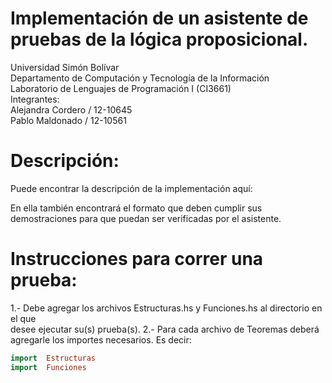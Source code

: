 # Implementación de un asistente de pruebas de la lógica proposicional.

Universidad Simón Bolívar  
Departamento de Computación y Tecnología de la Información  
Laboratorio de Lenguajes de Programación I (CI3661)  
Integrantes:  
    Alejandra Cordero / 12-10645  
    Pablo Maldonado / 12-10561  

# Descripción:

Puede encontrar la descripción de la implementación aquí:

En ella también encontrará el formato que deben cumplir sus  
demostraciones para que puedan ser verificadas por el asistente.  

# Instrucciones para correr una prueba:

1.- Debe agregar los archivos Estructuras.hs y Funciones.hs al directorio en el que  
desee ejecutar su(s) prueba(s). 
2.- Para cada archivo de Teoremas deberá agregarle los 
importes necesarios. Es decir:


```haskell
import  Estructuras  
import  Funciones 
```


 
